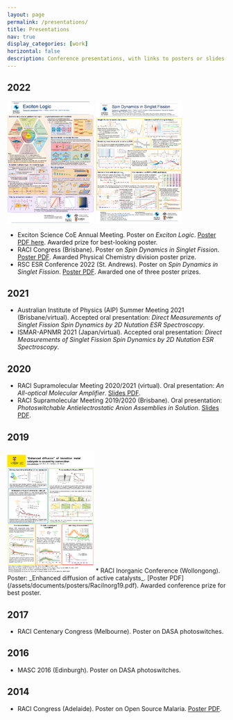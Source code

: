 ```yaml
---
layout: page
permalink: /presentations/
title: Presentations
nav: true
display_categories: [work]
horizontal: false
description: Conference presentations, with links to posters or slides where available.
---
```



## 2022
<img src="/assets/documents/posters/logic_acex_goodbye.png" width="200">  <img src="/assets/documents/posters/220623_quintetposter.png" width="200">
* Exciton Science CoE Annual Meeting. Poster on _Exciton Logic_. [Poster PDF here](/assets/documents/posters/logic_acex_goodbye.pdf). Awarded prize for best-looking poster.
* RACI Congress (Brisbane). Poster on _Spin Dynamics in Singlet Fission_. [Poster PDF](/assets/documents/posters/220623_quintetposter.pdf). Awarded Physical Chemistry division poster prize.
* RSC ESR Conference 2022 (St. Andrews). Poster on _Spin Dynamics in Singlet Fission_. [Poster PDF](/assets/documents/posters/220623_quintetposter.pdf). Awarded one of three poster prizes.

## 2021
* Australian Institute of Physics (AIP) Summer Meeting 2021 (Brisbane/virtual). Accepted oral presentation: _Direct Measurements of Singlet Fission Spin Dynamics by 2D Nutation ESR Spectroscopy_.
* ISMAR-APNMR 2021 (Japan/virtual). Accepted oral presentation: _Direct Measurements of Singlet Fission Spin Dynamics by 2D Nutation ESR Spectroscopy_.

## 2020
* RACI Supramolecular Meeting 2020/2021 (virtual). Oral presentation: _An All-optical Molecular Amplifier_. [Slides PDF](/assets/documents/talks/2020-2021racisupra_photoniclogic_static.pdf).
* RACI Supramolecular Meeting 2019/2020 (Brisbane). Oral presentation: _Photoswitchable Antielectrostatic Anion Assemblies in Solution_. [Slides PDF](/assets/documents/talks/2019-2020racisupra_aehb_static.pdf).

## 2019
<img src="/assets/documents/posters/RaciInorg19.png" width="200">
* RACI Inorganic Conference (Wollongong). Poster: _Enhanced diffusion of active catalysts_. [Poster PDF](/assets/documents/posters/RaciInorg19.pdf). Awarded conference prize for best poster.

## 2017
* RACI Centenary Congress (Melbourne). Poster on DASA photoswitches.

## 2016
* MASC 2016 (Edinburgh). Poster on DASA photoswitches.

## 2014
* RACI Congress (Adelaide). Poster on Open Source Malaria. [Poster PDF](/assets/documents/posters/RaciCongress14.pdf).